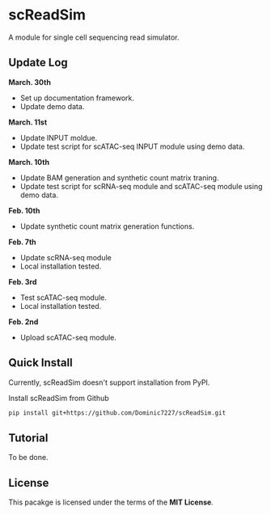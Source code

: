 # scReadSim

A module for single cell sequencing read simulator.

## Update Log
**March. 30th**
- Set up documentation framework.
- Update demo data.


**March. 11st**
- Update INPUT moldue.
- Update test script for scATAC-seq INPUT module using demo data.

**March. 10th**
- Update BAM generation and synthetic count matrix traning.
- Update test script for scRNA-seq module and scATAC-seq module using demo data.

**Feb. 10th**
- Update synthetic count matrix generation functions. 

**Feb. 7th**
- Update scRNA-seq module
- Local installation tested.

**Feb. 3rd**
- Test scATAC-seq module.
- Local installation tested.

**Feb. 2nd**
- Upload scATAC-seq module.

## Quick Install
Currently, scReadSim doesn't support installation from PyPI.

Install scReadSim from Github
```bash
pip install git+https://github.com/Dominic7227/scReadSim.git
```

## Tutorial
To be done.

## License

This pacakge is licensed under the terms
of the **MIT License**.